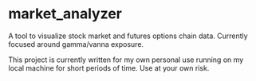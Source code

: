 # market_analyzer

A tool to visualize stock market and futures options chain data. Currently focused around gamma/vanna exposure.

This project is currently written for my own personal use running on my local machine for short periods of time. Use at your own risk.
